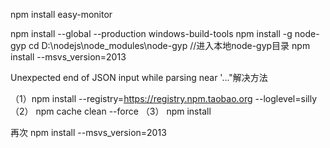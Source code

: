 npm install easy-monitor  

npm install --global --production windows-build-tools
npm install -g node-gyp
cd D:\nodejs\node_modules\node-gyp //进入本地node-gyp目录
npm install --msvs_version=2013

Unexpected end of JSON input while parsing near '..."解决方法

（1）npm install --registry=https://registry.npm.taobao.org --loglevel=silly
（2） npm cache clean --force
（3） npm install

再次
npm install --msvs_version=2013